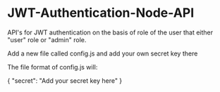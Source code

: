 # JWT-Authentication-Node-API

API's for JWT authentication on the basis of role of the user that either "user" role or "admin" role.

Add a new file called config.js and add your own secret key there

The file format of config.js will:

{
    "secret": "Add your secret key here"
}
